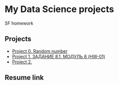 # My Data Science projects

SF homework

## Projects

* [Project 0. Random number](https://github.com/Pit37/sf_data_science/tree/main/project_0)
* [Project 1. ЗАДАНИЕ 8.1. МОДУЛЬ 8 (HW-01)](https://github.com/Pit37/sf_data_science/tree/main/project_1)
* [Project 2. ]()

## Resume link